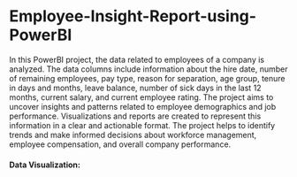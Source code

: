 # Employee-Insight-Report-using-PowerBI
In this PowerBI project, the data related to employees of a company is analyzed. The data columns include information about the hire date, number of remaining employees, pay type, reason for separation, age group, tenure in days and months, leave balance, number of sick days in the last 12 months, current salary, and current employee rating. The project aims to uncover insights and patterns related to employee demographics and job performance. Visualizations and reports are created to represent this information in a clear and actionable format. The project helps to identify trends and make informed decisions about workforce management, employee compensation, and overall company performance.


#### Data Visualization:

